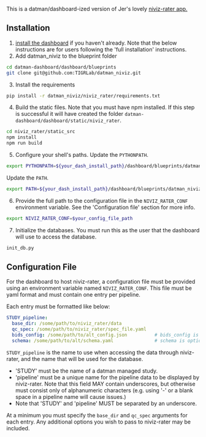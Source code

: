 This is a datman/dashboard-ized version of Jer's lovely [niviz-rater app.](https://github.com/jerdra/niviz-rater)

## Installation
1. [install the dashboard](http://imaging-genetics.camh.ca/datman-dashboard/installation.html) if you haven't already. Note that the below instructions are for users following the 'full installation' instructions.
2. Add datman_niviz to the blueprint folder
```bash
cd datman-dashboard/dashboard/blueprints
git clone git@github.com:TIGRLab/datman_niviz.git
```
3. Install the requirements
```bash
pip install -r datman_niviz/niviz_rater/requirements.txt
```
4. Build the static files. Note that you must have npm installed. If this
step is successful it will have created the folder
`datman-dashboard/dashboard/static/niviz_rater`.
```bash
cd niviz_rater/static_src
npm install
npm run build
```
5. Configure your shell's paths. Update the `PYTHONPATH`.
```bash
export PYTHONPATH=${your_dash_install_path}/dashboard/blueprints/datman_niviz:${PYTHONPATH}
```
Update the `PATH`.
```bash
export PATH=${your_dash_install_path}/dashboard/blueprints/datman_niviz/niviz_rater/bin:${PATH}
```
6. Provide the full path to the configuration file in the
  `NIVIZ_RATER_CONF` environment variable. See the 'Configuration file' section
  for more info.
  ```bash
  export NIVIZ_RATER_CONF=$your_config_file_path
  ```
7. Initialize the databases. You must run this as the user that
the dashboard will use to access the database.
```bash
init_db.py
```

## Configuration File
For the dashboard to host niviz-rater, a configuration file must be provided
using an environment variable named `NIVIZ_RATER_CONF`. This file
must be yaml format and must contain one entry per pipeline.

Each entry must be formatted like below:
```YAML
STUDY_pipeline:
  base_dir: /some/path/to/niviz_rater/data
  qc_spec: /some/path/to/niviz_rater/spec_file.yaml
  bids_config: /some/path/to/alt_config.json          # bids_config is optional
  schema: /some/path/to/alt/schema.yaml               # schema is optional
```

`STUDY_pipeline` is the name to use when accessing the data through
    niviz-rater, and the name that will be used for the database.
  - 'STUDY' must be the name of a datman managed study.
  - 'pipeline' must be a unique name for the pipeline data to be displayed
    by niviz-rater. Note that this field MAY contain underscores, but
    otherwise must consist only of alphanumeric characters (e.g. using '-' or
    a blank space in a pipeline name will cause issues.)
  - Note that 'STUDY' and 'pipeline' MUST be separated by an underscore.

At a minimum you must specify the `base_dir` and `qc_spec` arguments for
each entry. Any additional options you wish to pass to niviz-rater may be
included.
